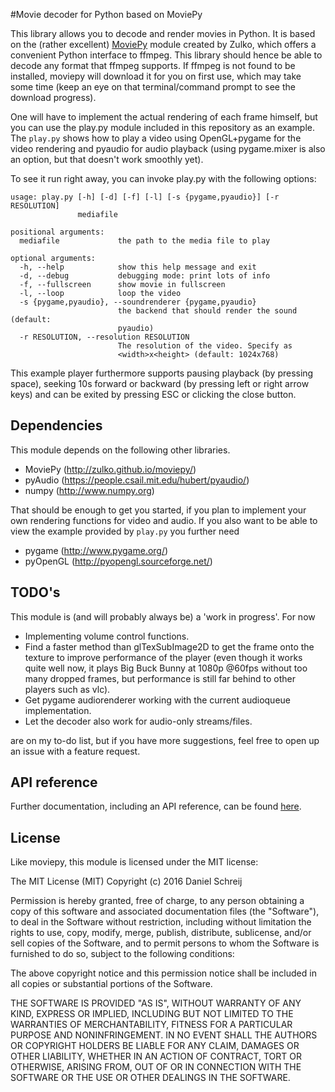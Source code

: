 #Movie decoder for Python based on MoviePy

This library allows you to decode and render movies in Python. It is based on the (rather excellent) [MoviePy](http://zulko.github.io/moviepy/) module created by Zulko, which offers a convenient Python interface to ffmpeg. This library should hence be able to decode any format that ffmpeg supports. If ffmpeg is not found to be installed, moviepy will download it for you on first use, which may take some time (keep an eye on that terminal/command prompt to see the download progress).

One will have to implement the actual rendering of each frame himself, but you can use the play.py module included in this repository as an example. The `play.py` shows how to play a video using OpenGL+pygame for the video rendering and pyaudio for audio playback (using pygame.mixer is also an option, but that doesn't work smoothly yet).

To see it run right away, you can invoke play.py with the following options:

~~~
usage: play.py [-h] [-d] [-f] [-l] [-s {pygame,pyaudio}] [-r RESOLUTION]
               mediafile

positional arguments:
  mediafile             the path to the media file to play

optional arguments:
  -h, --help            show this help message and exit
  -d, --debug           debugging mode: print lots of info
  -f, --fullscreen      show movie in fullscreen
  -l, --loop            loop the video
  -s {pygame,pyaudio}, --soundrenderer {pygame,pyaudio}
                        the backend that should render the sound (default:
                        pyaudio)
  -r RESOLUTION, --resolution RESOLUTION
                        The resolution of the video. Specify as
                        <width>x<height> (default: 1024x768)
~~~

This example player furthermore supports pausing playback (by pressing space), seeking 10s forward or backward (by pressing left or right arrow keys) and can be exited by pressing ESC or clicking the close button.

## Dependencies

This module depends on the following other libraries.

- MoviePy (http://zulko.github.io/moviepy/)
- pyAudio (https://people.csail.mit.edu/hubert/pyaudio/)
- numpy (http://www.numpy.org)

That should be enough to get you started, if you plan to implement your own rendering functions for video and audio. If you also want to be able to view the example provided by `play.py` you further need

- pygame (http://www.pygame.org/)
- pyOpenGL (http://pyopengl.sourceforge.net/)

## TODO's

This module is (and will probably always be) a 'work in progress'. For now

- Implementing volume control functions.
- Find a faster method than glTexSubImage2D to get the frame onto the texture to improve performance of the player (even though it works quite well now, it plays Big Buck Bunny at 1080p @60fps without too many dropped frames, but performance is still far behind to other players such as vlc).
- Get pygame audiorenderer working with the current audioqueue implementation.
- Let the decoder also work for audio-only streams/files.

are on my to-do list, but if you have more suggestions, feel free to open up an issue with a feature request.

## API reference

Further documentation, including an API reference, can be found [here](https://dschreij.github.io/python-mediadecoder).

## License

Like moviepy, this module is licensed under the MIT license:

The MIT License (MIT)
Copyright (c) 2016 Daniel Schreij

Permission is hereby granted, free of charge, to any person obtaining a copy of this software and associated documentation files (the "Software"), to deal in the Software without restriction, including without limitation the rights to use, copy, modify, merge, publish, distribute, sublicense, and/or sell copies of the Software, and to permit persons to whom the Software is furnished to do so, subject to the following conditions:

The above copyright notice and this permission notice shall be included in all copies or substantial portions of the Software.

THE SOFTWARE IS PROVIDED "AS IS", WITHOUT WARRANTY OF ANY KIND, EXPRESS OR IMPLIED, INCLUDING BUT NOT LIMITED TO THE WARRANTIES OF MERCHANTABILITY, FITNESS FOR A PARTICULAR PURPOSE AND NONINFRINGEMENT. IN NO EVENT SHALL THE AUTHORS OR COPYRIGHT HOLDERS BE LIABLE FOR ANY CLAIM, DAMAGES OR OTHER LIABILITY, WHETHER IN AN ACTION OF CONTRACT, TORT OR OTHERWISE, ARISING FROM, OUT OF OR IN CONNECTION WITH THE SOFTWARE OR THE USE OR OTHER DEALINGS IN THE SOFTWARE.





